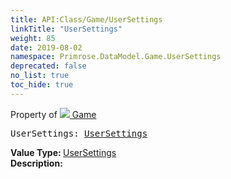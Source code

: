 ```yaml
---
title: API:Class/Game/UserSettings
linkTitle: "UserSettings"
weight: 85
date: 2019-08-02
namespace: Primrose.DataModel.Game.UserSettings
deprecated: false
no_list: true
toc_hide: true
---
```

Property of <a href="/docs/api-reference/Class/Game"><img src="/icons/silk/primrose.png"/>&nbsp;Game</a>
<pre class="method-declaration">
UserSettings: <a class="type" href="/docs/api-reference/Class/UserSettings">UserSettings</a></pre>
<b>Value Type: </b>
<a class="type" href="/docs/api-reference/Class/UserSettings">UserSettings</a>
<br/>
<b>Description: </b>